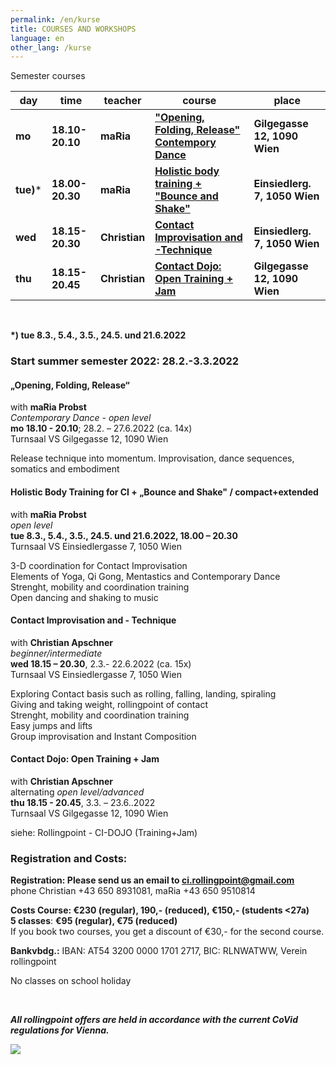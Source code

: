 ```yaml
---
permalink: /en/kurse
title: COURSES AND WORKSHOPS
language: en
other_lang: /kurse
---
```

Semester courses

| day       | time            | teacher       | course                                                          | place                         |
| --------- | --------------- | ------------- | --------------------------------------------------------------- | ----------------------------- |
| **mo**    | **18.10-20.10** | **maRia**     | **["Opening, Folding, Release" Contempory Dance](#moe)**        | **Gilgegasse 12, 1090 Wien**  |
| **tue)*** | **18.00-20.30** | **maRia**     | [](#die)**[Holistic body training + "Bounce and Shake"](#die)** | **Einsiedlerg. 7, 1050 Wien** |
| **wed**   | **18.15-20.30** | **Christian** | [](#mie)**[Contact Improvisation and -Technique](#mie)**        | **Einsiedlerg. 7, 1050 Wien** |
| **thu**   | **18.15-20.45** | **Christian** | **[Contact Dojo: Open Training + Jam](#doe)**                   | **Gilgegasse 12, 1090 Wien**  |

&nbsp;

**\*) tue 8.3., 5.4., 3.5., 24.5. und 21.6.2022**

### Start summer semester 2022: 28.2.-3.3.2022

<div class="named-anchor" id="mo"></div>

#### „Opening, Folding, Release“

with **maRia Probst**\
*Contemporary Dance* - *open level*\
**mo 18.10 - 20.10**; 28.2. – 27.6.2022 (ca. 14x)\
Turnsaal VS Gilgegasse 12, 1090 Wien

Release technique into momentum. Improvisation, dance sequences, somatics and embodiment

<div class="named-anchor" id="die"></div>

#### Holistic Body Training for CI + „Bounce and Shake" / compact+extended

with **maRia Probst**\
*open level*\
**tue 8.3., 5.4., 3.5., 24.5. und 21.6.2022, 18.00 – 20.30**\
Turnsaal VS Einsiedlergasse 7, 1050 Wien

3-D coordination for Contact Improvisation\
Elements of Yoga, Qi Gong, Mentastics and Contemporary Dance\
Strenght, mobility and coordination training\
Open dancing and shaking to music

<div class="named-anchor" id="mie"></div>

#### Contact Improvisation and - Technique

with **Christian Apschner**\
*beginner/intermediate*\
**wed 18.15 – 20.30**, 2.3.- 22.6.2022 (ca. 15x)\
Turnsaal VS Einsiedlergasse 7, 1050 Wien

Exploring Contact basis such as rolling, falling, landing, spiraling\
Giving and taking weight, rollingpoint of contact\
Strenght, mobility and coordination training\
Easy jumps and lifts\
Group improvisation and Instant Composition

<div class="named-anchor" id="doe"></div>

#### Contact Dojo: Open Training + Jam

with **Christian Apschner**\
alternating *open level/advanced*\
**thu 18.15 - 20.45**, 3.3. – 23.6..2022\
Turnsaal VS Gilgegasse 12, 1090 Wien

siehe: Rollingpoint - CI-DOJO (Training+Jam)

### Registration and Costs:

**Registration: Please send us an email to ci.rollingpoint@gmail.com**\
phone Christian +43 650 8931081, maRia +43 650 9510814

**Costs Course: €230 (regular), 190,- (reduced), €150,- (students <27a)**\
**5 classes**: **€95 (regular), €75 (reduced)**\
If you book two courses, you get a discount of €30,- for the second course.

**Bankvbdg.:** IBAN: AT54 3200 0000 1701 2717, BIC: RLNWATWW, Verein rollingpoint

No classes on school holiday

&nbsp;

***All rollingpoint offers are held in accordance with the current CoVid regulations for Vienna.***

![](/assets/uploads/img_0197.jpg)